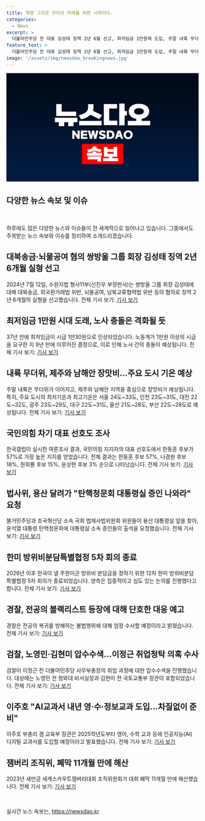 ```yaml
---
title: 혁명 그것은 우리의 미래를 위한 시작이다.
categories:
  - News
excerpt: >
  더불어민주당 전 대표 김성태 징역 2년 6월 선고, 최저임금 1만원제 도입, 주말 내륙 무더위. 국민의힘 대표 후보 선호도 조사 결과, 야당 법사위 탄핵청문회 대통령실 증인 나와라 요구, 한미 방위비분담회의 종료, 전공의 블랙리스트 엄단, 검찰 압수수색, 이주호 교과서 도입 발표, 잼버리 조직위 해산.
feature_text: >
  더불어민주당 전 대표 김성태 징역 2년 6월 선고, 최저임금 1만원제 도입, 주말 내륙 무더위. 국민의힘 대표 후보 선호도 조사 결과, 야당 법사위 탄핵청문회 대통령실 증인 나와라 요구, 한미 방위비분담회의 종료, 전공의 블랙리스트 엄단, 검찰 압수수색, 이주호 교과서 도입 발표, 잼버리 조직위 해산.
image: '/assets/img/newsdao_breakingnews.jpg'
---
```


<p><img src="/assets/img/newsdao_breakingnews.jpg" alt="flaretime 속보" /></p>

<h2>다양한 뉴스 속보 및 이슈</h2>

<p data-ke-size="size16">&nbsp;</p>

<p>하루에도 많은 다양한 뉴스와 이슈들이 전 세계적으로 일어나고 있습니다. 그중에서도 주목받는 뉴스 속보와 이슈를 정리하여 소개드리겠습니다.</p>

<h2 data-ke-size="size26">대북송금·뇌물공여 혐의 쌍방울 그룹 회장 김성태 징역 2년 6개월 실형 선고</h2>

<p>2024년 7월 12일, 수원지법 형사11부(신진우 부장판사)는 쌍방울 그룹 회장 김성태에 대해 대북송금, 외국환거래법 위반, 뇌물공여, 남북교류협력법 위반 등의 혐의로 징역 2년 6개월의 실형을 선고했습니다. 전체 기사 보기: <a href="https://www.yna.co.kr/view/AKR20240712099452061">기사 보기</a></p>

<h2 data-ke-size="size26">최저임금 1만원 시대 도래, 노사 충돌은 격화될 듯</h2>

<p>37년 만에 최저임금이 시급 1만30원으로 인상되었습니다. 노동계가 1만원 이상의 시급을 요구한 지 9년 만에 이루어진 결정으로, 이로 인해 노사 간의 충돌이 예상됩니다. 전체 기사 보기: <a href="https://www.yna.co.kr/view/AKR20240712075700530">기사 보기</a></p>

<h2 data-ke-size="size26">내륙 무더위, 제주와 남해안 장맛비…주요 도시 기온 예상</h2>

<p>주말 내륙은 무더위가 이어지고, 제주와 남해안 지역을 중심으로 장맛비가 예상됩니다. 특히, 주요 도시의 최저기온과 최고기온은 서울 24도~33도, 인천 23도~31도, 대전 22도~32도, 광주 23도~29도, 대구 22도~31도, 울산 21도~28도, 부산 22도~28도로 예상됩니다. 전체 기사 보기: <a href="https://www.yna.co.kr/AKR20240712137600530">기사 보기</a></p>

<h2 data-ke-size="size26">국민의힘 차기 대표 선호도 조사</h2>

<p>한국갤럽이 실시한 여론조사 결과, 국민의힘 지지자의 대표 선호도에서 한동훈 후보가 57%로 가장 높은 지지를 얻었습니다. 전체 결과는 한동훈 후보 57%, 나경원 후보 18%, 원희룡 후보 15%, 윤상현 후보 3% 순으로 나타났습니다. 전체 기사 보기: <a href="https://www.yna.co.kr/view/AKR20240712067700001">기사 보기</a></p>

<h2 data-ke-size="size26">법사위, 용산 달려가 "탄핵청문회 대통령실 증인 나와라" 요청</h2>

<p>불거민주당과 조국혁신당 소속 국회 법제사법위원회 위원들이 용산 대통령실 앞을 찾아, 윤석열 대통령 탄핵청문회에 대통령실 소속 증인들의 출석을 요청했습니다. 전체 기사 보기: <a href="https://www.yna.co.kr/view/AKR20240712106600001">기사 보기</a></p>

<h2 data-ke-size="size26">한미 방위비분담특별협정 5차 회의 종료</h2>

<p>2026년 이후 한국이 낼 주한미군 방위비 분담금을 정하기 위한 12차 한미 방위비분담특별협정 5차 회의가 종료되었습니다. 양측은 집중적이고 심도 있는 논의를 진행했다고 합니다. 전체 기사 보기: <a href="https://www.yna.co.kr/view/AKR20240712120351504">기사 보기</a></p>

<h2 data-ke-size="size26">경찰, 전공의 블랙리스트 등장에 대해 단호한 대응 예고</h2>

<p>경찰은 전공의 복귀를 방해하는 불법행위에 대해 엄정 수사할 예정이라고 밝혔습니다. 전체 기사 보기: <a href="https://www.yna.co.kr/view/AKR20240712119000004">기사 보기</a></p>

<h2 data-ke-size="size26">검찰, 노영민·김현미 압수수색…이정근 취업청탁 의혹 수사</h2>

<p>검찰이 이정근 전 더불어민주당 사무부총장의 취업 과정에 대한 압수수색을 진행했습니다. 대상에는 노영민 전 청와대 비서실장과 김현미 전 국토교통부 장관이 포함되었습니다. 전체 기사 보기: <a href="https://www.yna.co.kr/view/AKR20240712081351004">기사 보기</a></p>

<h2 data-ke-size="size26">이주호 "AI교과서 내년 영·수·정보교과 도입…차질없이 준비"</h2>

<p>이주호 부총리 겸 교육부 장관은 2025학년도부터 영어, 수학 교과 등에 인공지능(AI) 디지털 교과서를 도입할 예정이라고 발표했습니다. 전체 기사 보기: <a href="https://www.yna.co.kr/view/AKR20240712065500530">기사 보기</a></p>

<h2 data-ke-size="size26">잼버리 조직위, 폐막 11개월 만에 해산</h2>

<p>2023년 새만금 세계스카우트잼버리대회 조직위원회가 대회 폐막 11개월 만에 해산했습니다. 전체 기사 보기: <a href="https://www.yna.co.kr/view/AKR20240712079100530">기사 보기</a></p>

<p data-ke-size="size16">&nbsp;</p>
실시간 뉴스 속보는, <a href="https://newsdao.kr" rel="dofollow">https://newsdao.kr</a>



